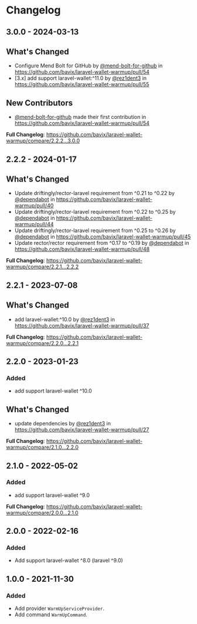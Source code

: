 # Changelog

## 3.0.0 - 2024-03-13

## What's Changed
* Configure Mend Bolt for GitHub by [@mend-bolt-for-github](https://github.com/mend-bolt-for-github) in https://github.com/bavix/laravel-wallet-warmup/pull/54
* [3.x] add support laravel-wallet:^11.0 by [@rez1dent3](https://github.com/rez1dent3) in https://github.com/bavix/laravel-wallet-warmup/pull/55

## New Contributors
* [@mend-bolt-for-github](https://github.com/mend-bolt-for-github) made their first contribution in https://github.com/bavix/laravel-wallet-warmup/pull/54

**Full Changelog**: https://github.com/bavix/laravel-wallet-warmup/compare/2.2.2...3.0.0

## 2.2.2 - 2024-01-17

## What's Changed
* Update driftingly/rector-laravel requirement from ^0.21 to ^0.22 by [@dependabot](https://github.com/dependabot) in https://github.com/bavix/laravel-wallet-warmup/pull/40
* Update driftingly/rector-laravel requirement from ^0.22 to ^0.25 by [@dependabot](https://github.com/dependabot) in https://github.com/bavix/laravel-wallet-warmup/pull/44
* Update driftingly/rector-laravel requirement from ^0.25 to ^0.26 by [@dependabot](https://github.com/dependabot) in https://github.com/bavix/laravel-wallet-warmup/pull/45
* Update rector/rector requirement from ^0.17 to ^0.19 by [@dependabot](https://github.com/dependabot) in https://github.com/bavix/laravel-wallet-warmup/pull/48


**Full Changelog**: https://github.com/bavix/laravel-wallet-warmup/compare/2.2.1...2.2.2

## 2.2.1 - 2023-07-08

## What's Changed
* add laravel-wallet:^10.0 by [@rez1dent3](https://github.com/rez1dent3) in https://github.com/bavix/laravel-wallet-warmup/pull/37


**Full Changelog**: https://github.com/bavix/laravel-wallet-warmup/compare/2.2.0...2.2.1

## 2.2.0 - 2023-01-23

### Added
- add support laravel-wallet ^10.0

## What's Changed
* update dependencies by [@rez1dent3](https://github.com/rez1dent3) in https://github.com/bavix/laravel-wallet-warmup/pull/27


**Full Changelog**: https://github.com/bavix/laravel-wallet-warmup/compare/2.1.0...2.2.0

## 2.1.0 - 2022-05-02

### Added
- add support laravel-wallet ^9.0

**Full Changelog**: https://github.com/bavix/laravel-wallet-warmup/compare/2.0.0...2.1.0

## 2.0.0 - 2022-02-16

### Added
- Add support laravel-wallet ^8.0 (laravel ^9.0)

## 1.0.0 - 2021-11-30

### Added
- Add provider `WarmUpServiceProvider`.
- Add command `WarmUpCommand`.




